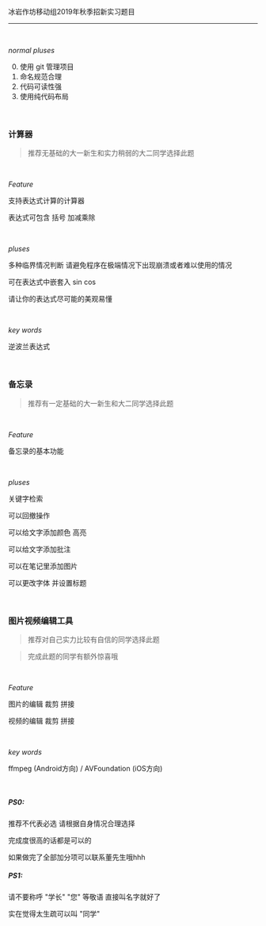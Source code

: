 冰岩作坊移动组2019年秋季招新实习题目

---

<br/>

*normal pluses*

0. 使用 git 管理项目
1. 命名规范合理
2. 代码可读性强
3. 使用纯代码布局

  <br/>

### 计算器

> 推荐无基础的大一新生和实力稍弱的大二同学选择此题

  <br/>

*Feature*

支持表达式计算的计算器

表达式可包含 括号 加减乘除

  <br/>

*pluses*

多种临界情况判断 请避免程序在极端情况下出现崩溃或者难以使用的情况

可在表达式中嵌套入 sin cos

请让你的表达式尽可能的美观易懂

  <br/>

*key words*

逆波兰表达式

  <br/>

### 备忘录

> 推荐有一定基础的大一新生和大二同学选择此题

  <br/>

*Feature*

备忘录的基本功能

  <br/>

*pluses*

关键字检索

可以回撤操作

可以给文字添加颜色 高亮

可以给文字添加批注

可以在笔记里添加图片

可以更改字体 并设置标题

  <br/>

### 图片视频编辑工具

> 推荐对自己实力比较有自信的同学选择此题 

> 完成此题的同学有额外惊喜哦

  <br/>

*Feature*

图片的编辑 裁剪 拼接

视频的编辑 裁剪 拼接

  <br/>

*key words*

ffmpeg (Android方向) / AVFoundation (iOS方向)

  <br/>

##### PS0: 

推荐不代表必选 请根据自身情况合理选择

完成度很高的话都是可以的

如果做完了全部加分项可以联系董先生哦hhh

##### PS1:

请不要称呼 "学长" "您" 等敬语 直接叫名字就好了

实在觉得太生疏可以叫 "同学"